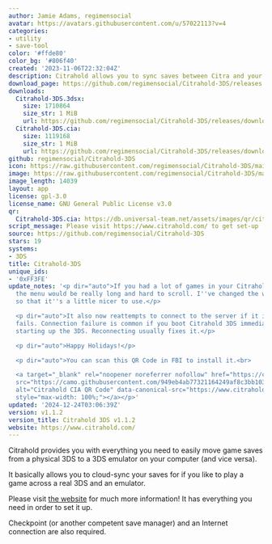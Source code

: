 ```yaml
---
author: Jamie Adams, regimensocial
avatar: https://avatars.githubusercontent.com/u/57022113?v=4
categories:
- utility
- save-tool
color: '#ffde80'
color_bg: '#806f40'
created: '2023-11-06T22:32:04Z'
description: Citrahold allows you to sync saves between Citra and your 3DS
download_page: https://github.com/regimensocial/Citrahold-3DS/releases
downloads:
  Citrahold-3DS.3dsx:
    size: 1710864
    size_str: 1 MiB
    url: https://github.com/regimensocial/Citrahold-3DS/releases/download/v1.1.2/Citrahold-3DS.3dsx
  Citrahold-3DS.cia:
    size: 1119168
    size_str: 1 MiB
    url: https://github.com/regimensocial/Citrahold-3DS/releases/download/v1.1.2/Citrahold-3DS.cia
github: regimensocial/Citrahold-3DS
icon: https://raw.githubusercontent.com/regimensocial/Citrahold-3DS/main/assets/icon.png
image: https://raw.githubusercontent.com/regimensocial/Citrahold-3DS/main/assets/banner.png
image_length: 14039
layout: app
license: gpl-3.0
license_name: GNU General Public License v3.0
qr:
  Citrahold-3DS.cia: https://db.universal-team.net/assets/images/qr/citrahold-3ds-cia.png
script_message: Please visit https://www.citrahold.com/ to get set-up
source: https://github.com/regimensocial/Citrahold-3DS
stars: 19
systems:
- 3DS
title: Citrahold-3DS
unique_ids:
- '0xFF3FE'
update_notes: '<p dir="auto">If you had a lot of games in your Citrahold directory,
  the menu would be really long and hard to scroll. I''ve changed the way it''s displayed
  so that it''s a little nicer to use.</p>

  <p dir="auto">It also now reattempts to connect to the server if it immediately
  fails. Connection failure is common if you boot Citrahold 3DS immediately after
  starting up the 3DS. Reconnecting usually fixes it.</p>

  <p dir="auto">Happy Holidays!</p>

  <p dir="auto">You can scan this QR Code in FBI to install it.<br>

  <a target="_blank" rel="noopener noreferrer nofollow" href="https://camo.githubusercontent.com/949eb4ab77321164249af8c3bb10336328f24f1070d59348d6a06f7c019390ff/68747470733a2f2f7777772e6369747261686f6c642e636f6d2f696d61676572792f71722e706e673f6e6577"><img
  src="https://camo.githubusercontent.com/949eb4ab77321164249af8c3bb10336328f24f1070d59348d6a06f7c019390ff/68747470733a2f2f7777772e6369747261686f6c642e636f6d2f696d61676572792f71722e706e673f6e6577"
  alt="Citrahold CIA QR Code" data-canonical-src="https://www.citrahold.com/imagery/qr.png?new"
  style="max-width: 100%;"></a></p>'
updated: '2024-12-24T03:06:39Z'
version: v1.1.2
version_title: Citrahold 3DS v1.1.2
website: https://www.citrahold.com/
---
```

Citrahold provides you with everything you need to easily move game saves from a physical 3DS to a 3DS emulator on your computer (and vice versa).

It basically allows you to cloud-sync your saves for if you like to play a game across a real 3DS and an emulator.

Please visit [the website](https://www.citrahold.com/) for much more information! It has everything you need in order to set it up.

Checkpoint (or another competent save manager) and an Internet connection are also required.